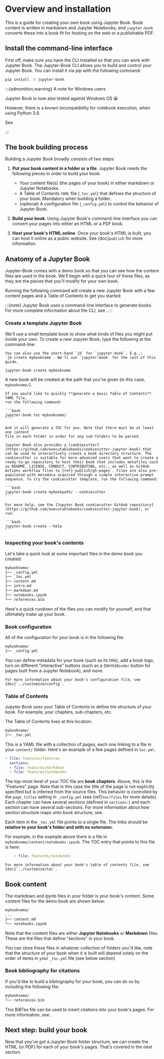 # Overview and installation

This is a guide for creating your own book using Jupyter Book.
Book content is written in markdown and Jupyter Notebooks, and
`jupyter-book` converts these into a book fit for hosting on the web or a
publishable PDF.

## Install the command-line interface

First off, make sure you have the CLI installed so that you can work with Jupyter Book.
The Jupyter-Book CLI allows you to build and control your
Jupyter Book. You can install it via pip with the following command:

```bash
pip install -U jupyter-book
```

:::{admonition,warning} A note for Windows users

Jupyter Book is now also tested against Windows OS 😀

However, there is a known incompatibility for notebook execution, when using Python 3.8.

See [](working-on-windows)

:::

## The book building process

Building a Jupyter Book broadly consists of two steps:

1. **Put your book content in a folder or a file**. Jupyter Book needs the following
   pieces in order to build your book:

   * Your content file(s) (the pages of your book) in either markdown or Jupyter
     Notebooks.
   * A Table of Contents `YAML` file (`_toc.yml`) that defines
     the structure of your book. Mandatory when building a folder.
   * (optional) A configuration file (`_config.yml`) to control the behavior
     of Jupyter Book.
2. **Build your book**. Using Jupyter Book's command-line interface you can
   convert your pages into either an HTML or a PDF book.
3. **Host your book's HTML online**. Once your book's HTML is built, you can host
   it online as a public website. See {doc}`publish` for more information.

## Anatomy of a Jupyter Book

Jupyter-Book comes with a demo book so that you can see how the content files
are used in the book. We'll begin with a quick tour of these files, as they are
the pieces that you'll modify for your own book.

Running the following command will create a new Jupyter Book with a few
content pages and a Table of Contents to get you started:

:::{note}
Jupyter Book uses a command-line interface to generate books. For more complete
information about the CLI, see [](../reference/cli.md).
:::

### Create a template Jupyter Book

We'll use a small template book to show what kinds of files you might put inside your own.
To create a new Jupyter Book, type the following at the command-line:

```{margin}
You can also use the short-hand `jb` for `jupyter-book`. E.g.,:
`jb create mybookname`. We'll use `jupyter-book` for the rest of this guide.
```

```bash
jupyter-book create mybookname
```

A new book will be created at the path that you've given (in this case, `mybookname/`).

````{note}
If you would like to quickly **generate a basic Table of Contents** YAML file,
run the following command:

```bash
jupyter-book toc mybookname/
```

And it will generate a TOC for you. Note that there must be at least one content
file in each folder in order for any sub-folders to be parsed.
````

````{tip}
Jupyter Book also provides a [cookiecutter](https://github.com/executablebooks/cookiecutter-jupyter-book) that can be used to interactively create a book directory structure. The cookiecutter is suitable for more advanced users that want to create a ready-to-go repository to host their book that includes metafiles such as README, LICENSE, CONDUCT, CONTRIBUTING, etc., as well as GitHub Actions workflow files to {ref}`publish/gh-pages`. Files are also pre-populated with metadata acquired through a simple interactive prompt sequence. To try the cookiecutter template, run the following command:

```bash
jupyter-book create mybookpath/ --cookiecutter
```

For more help, see the [Jupyter Book cookiecutter GitHub repository](https://github.com/executablebooks/cookiecutter-jupyter-book), or run:

```bash
jupyter-book create --help
```
````

### Inspecting your book's contents

Let's take a quick look at some important files in the demo book you created:

```bash
mybookname/
├── _config.yml
├── _toc.yml
├── content.md
├── intro.md
├── markdown.md
├── notebooks.ipynb
└── references.bib
```

Here's a quick rundown of the files you can modify for yourself, and that
ultimately make up your book.

### Book configuration

All of the configuration for your book is in the following file:

```bash
mybookname/
├── _config.yml
```

You can define metadata for your book (such as its title), add
a book logo, turn on different "interactive" buttons (such as a
{term}`Binder` button for pages built from a Jupyter Notebook), and more.

```{margin}
For more information about your book's configuration file, see
{doc}`../customize/config`.
```

### Table of Contents

Jupyter Book uses your Table of Contents to define the structure of your book.
For example, your chapters, sub-chapters, etc.

The Table of Contents lives at this location:

```bash
mybookname/
├── _toc.yml
```

This is a YAML file with a collection of pages, each one linking to a
file in your `content/` folder. Here's an example of a few pages defined in `toc.yml`.

```yaml
- file: features/features
  sections:
  - file: features/markdown
  - file: features/notebooks
```

The top-most level of your TOC file are **book chapters**. Above, this is the
"Features" page.
Note that in this case the title of the page is not explicitly specified but
is inferred from the source files.
This behavior is controlled by the `page_titles` setting in `_config.yml`
(see {ref}`toc/files` for more details).
Each chapter can have
several sections (defined in `sections:`) and each section can have several sub-sections.
For more information about how section structure maps onto book structure,
see [](toc/structure).

Each item in the `_toc.yml` file points to a single file. The links
should be **relative to your book's folder and with no extension.**

For example, in the example above there is a file in
`mybookname/content/notebooks.ipynb`. The TOC entry that points to
this file is here:

```yaml
    - file: features/notebooks
```

```{margin}
For more information about your book's table of contents file, see
{doc}`../customize/toc`.
```

## Book content

The markdown and ipynb files in your folder is your book's content. Some content
files for the demo book are shown below:

```bash
mybookname/
...
├── content.md
└── notebooks.ipynb
```

Note that the content files are either **Jupyter Notebooks** or **Markdown**
files. These are the files that define "sections" in your book.

You can store these files in whatever collection of folders you'd like, note that
the *structure* of your book when it is built will depend solely on the order of
items in your `_toc.yml` file (see below section)

### Book bibliography for citations

If you'd like to build a bibliography for your book, you can do so by including
the following file:

```bash
mybookname/
└── references.bib
```

This BiBTex file can be used to insert citations into your book's pages. For more information,
see [](../content/citations.md).

## Next step: build your book

Now that you've got a Jupyter Book folder structure, we can create
the HTML (or PDF) for each of your book's pages. That's covered in the next
section.
